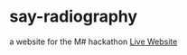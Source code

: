 # say-radiography
a website for the M# hackathon
[Live Website](https://akash-shaw.github.io/say-radiography)
